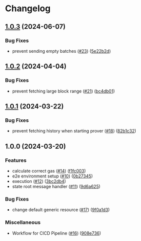 # Changelog

## [1.0.3](https://github.com/sygmaprotocol/sygma-inclusion-prover/compare/v1.0.2...v1.0.3) (2024-06-07)


### Bug Fixes

* prevent sending empty batches ([#23](https://github.com/sygmaprotocol/sygma-inclusion-prover/issues/23)) ([5e22b2d](https://github.com/sygmaprotocol/sygma-inclusion-prover/commit/5e22b2dee3ca139243d779aa1d5ad3e68c75a974))

## [1.0.2](https://github.com/sygmaprotocol/sygma-inclusion-prover/compare/v1.0.1...v1.0.2) (2024-04-04)


### Bug Fixes

* prevent fetching large block range ([#21](https://github.com/sygmaprotocol/sygma-inclusion-prover/issues/21)) ([bc4db01](https://github.com/sygmaprotocol/sygma-inclusion-prover/commit/bc4db011b2363a273807c3e0e0479e1e310aacc6))

## [1.0.1](https://github.com/sygmaprotocol/sygma-inclusion-prover/compare/v1.0.0...v1.0.1) (2024-03-22)


### Bug Fixes

* prevent fetching history when starting prover ([#18](https://github.com/sygmaprotocol/sygma-inclusion-prover/issues/18)) ([82b1c32](https://github.com/sygmaprotocol/sygma-inclusion-prover/commit/82b1c328cb4579a6a2f75d9172c2e0b60cb1c08e))

## 1.0.0 (2024-03-20)


### Features

* calculate correct gas ([#14](https://github.com/sygmaprotocol/sygma-inclusion-prover/issues/14)) ([f1fc003](https://github.com/sygmaprotocol/sygma-inclusion-prover/commit/f1fc00381bc4957628769f0c26f829fbcdd5791d))
* e2e environment setup ([#10](https://github.com/sygmaprotocol/sygma-inclusion-prover/issues/10)) ([0b27345](https://github.com/sygmaprotocol/sygma-inclusion-prover/commit/0b27345a85b6985cceb7d2b16d357bdb0b7b52f8))
* execution ([#12](https://github.com/sygmaprotocol/sygma-inclusion-prover/issues/12)) ([3bc2db4](https://github.com/sygmaprotocol/sygma-inclusion-prover/commit/3bc2db4e090e08617ebe3d76cbd1e8b383fb5fac))
* state root message handler ([#11](https://github.com/sygmaprotocol/sygma-inclusion-prover/issues/11)) ([9d6a625](https://github.com/sygmaprotocol/sygma-inclusion-prover/commit/9d6a62562af475f3899ad6ee6da9b3542ada06de))


### Bug Fixes

* change default generic resource ([#17](https://github.com/sygmaprotocol/sygma-inclusion-prover/issues/17)) ([9f0a1d3](https://github.com/sygmaprotocol/sygma-inclusion-prover/commit/9f0a1d38aeb15e18efbd2280e502128f93634c21))


### Miscellaneous

* Workflow for CICD Pipeline ([#16](https://github.com/sygmaprotocol/sygma-inclusion-prover/issues/16)) ([908e736](https://github.com/sygmaprotocol/sygma-inclusion-prover/commit/908e7369d01dd1ebbbaf275c7eed306a99bcb041))

